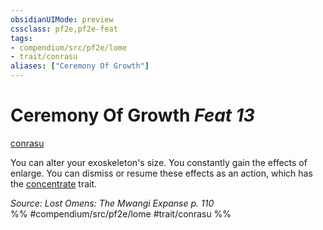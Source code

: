 ```yaml
---
obsidianUIMode: preview
cssclass: pf2e,pf2e-feat
tags:
- compendium/src/pf2e/lome
- trait/conrasu
aliases: ["Ceremony Of Growth"]
---
```

# Ceremony Of Growth  *Feat 13*  
[conrasu](conrasu-loag.md "Conrasu Ancestry & Heritage Trait")  


You can alter your exoskeleton's size. You constantly gain the effects of enlarge. You can dismiss or resume these effects as an action, which has the [concentrate](concentrate.md "Concentrate Action & Ability Trait") trait.

*Source: Lost Omens: The Mwangi Expanse p. 110*  
%% #compendium/src/pf2e/lome #trait/conrasu %%